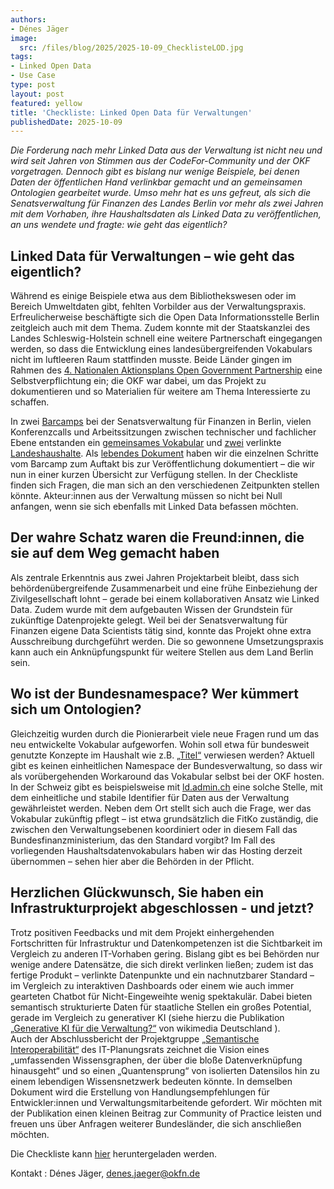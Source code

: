 ```yaml
---
authors:
- Dénes Jäger
image: 
  src: /files/blog/2025/2025-10-09_ChecklisteLOD.jpg
tags:
- Linked Open Data
- Use Case
type: post
layout: post
featured: yellow
title: 'Checkliste: Linked Open Data für Verwaltungen'
publishedDate: 2025-10-09
---
```

*Die Forderung nach mehr Linked Data aus der Verwaltung ist nicht neu und wird seit Jahren von Stimmen aus der CodeFor-Community und der OKF vorgetragen. Dennoch gibt es bislang nur wenige Beispiele, bei denen Daten der öffentlichen Hand verlinkbar gemacht und an gemeinsamen Ontologien gearbeitet wurde. Umso mehr hat es uns gefreut, als sich die Senatsverwaltung für Finanzen des Landes Berlin vor mehr als zwei Jahren mit dem Vorhaben, ihre Haushaltsdaten als Linked Data zu veröffentlichen, an uns wendete und fragte: wie geht das eigentlich?* 

## Linked Data für Verwaltungen – wie geht das eigentlich? 

Während es einige Beispiele etwa aus dem Bibliothekswesen oder im Bereich Umweltdaten gibt, fehlten Vorbilder aus der Verwaltungspraxis. Erfreulicherweise beschäftigte sich die Open Data Informationsstelle Berlin zeitgleich auch mit dem Thema. Zudem konnte mit der Staatskanzlei des Landes Schleswig-Holstein schnell eine weitere Partnerschaft eingegangen werden, so dass die Entwicklung eines landesübergreifenden Vokabulars nicht im luftleeren Raum stattfinden musste. Beide Länder gingen im Rahmen des [4. Nationalen Aktionsplans Open Government Partnership](https://www.open-government-deutschland.de/opengov-de/ogp/aktionsplaene-und-berichte/4-nap) eine Selbstverpflichtung ein; die OKF war dabei, um das Projekt zu dokumentieren und so Materialien für weitere am Thema Interessierte zu schaffen. 

In zwei [Barcamps](https://okfn.de/blog/2025/07/2.-barcamp-zu-haushaltsdaten-als-linked-open-data-in-berlin/) bei der Senatsverwaltung für Finanzen in Berlin, vielen Konferenzcalls und Arbeitssitzungen zwischen technischer und fachlicher Ebene entstanden ein [gemeinsames Vokabular](https://okfde.github.io/lod-budget-vocab/) und [zwei](https://berlin.github.io/lod-budget/) verlinkte [Landeshaushalte](https://gitlab.opencode.de/sh/zit/opendata/budget2lod). Als [lebendes Dokument](https://opendata.okfn.de/books/open-data-in-der-praxis/chapter/use-case-haushaltsdaten-als-linked-data) haben wir die einzelnen Schritte vom Barcamp zum Auftakt bis zur Veröffentlichung dokumentiert – die wir nun in einer kurzen Übersicht zur Verfügung stellen. In der Checkliste finden sich Fragen, die man sich an den verschiedenen Zeitpunkten stellen könnte. Akteur:innen aus der Verwaltung müssen so nicht bei Null anfangen, wenn sie sich ebenfalls mit Linked Data befassen möchten. 

## Der wahre Schatz waren die Freund:innen, die sie auf dem Weg gemacht haben

Als zentrale Erkenntnis aus zwei Jahren Projektarbeit bleibt, dass sich behördenübergreifende Zusammenarbeit und eine frühe Einbeziehung der Zivilgesellschaft lohnt – gerade bei einem kollaborativen Ansatz wie Linked Data. Zudem wurde mit dem aufgebauten Wissen der Grundstein für zukünftige Datenprojekte gelegt. Weil bei der Senatsverwaltung für Finanzen eigene Data Scientists tätig sind, konnte das Projekt ohne extra Ausschreibung durchgeführt werden. Die so gewonnene Umsetzungspraxis kann auch ein Anknüpfungspunkt für weitere Stellen aus dem Land Berlin sein.

## Wo ist der Bundesnamespace? Wer kümmert sich um Ontologien?

Gleichzeitig wurden durch die Pionierarbeit viele neue Fragen rund um das neu entwickelte Vokabular aufgeworfen. Wohin soll etwa für bundesweit genutzte Konzepte im Haushalt wie z.B. [„Titel“](https://okfde.github.io/lod-budget-vocab/titel) verwiesen werden? Aktuell gibt es keinen  einheitlichen Namespace der Bundesverwaltung, so dass wir als vorübergehenden Workaround das Vokabular selbst bei der OKF hosten. In der Schweiz gibt es beispielsweise mit [ld.admin.ch]( https://lindas.admin.ch/governance/namespaces/) eine solche Stelle, mit dem einheitliche und stabile Identifier für Daten aus der Verwaltung gewährleistet werden. Neben dem Ort stellt sich auch die Frage, wer das Vokabular zukünftig pflegt – ist etwa grundsätzlich die FitKo zuständig, die zwischen den Verwaltungsebenen koordiniert oder in diesem Fall das Bundesfinanzministerium, das den Standard vorgibt? Im Fall des vorliegenden Haushaltsdatenvokabulars haben wir das Hosting derzeit übernommen – sehen hier aber die Behörden in der Pflicht.  

## Herzlichen Glückwunsch, Sie haben ein Infrastrukturprojekt abgeschlossen - und jetzt?

Trotz positiven Feedbacks und mit dem Projekt einhergehenden Fortschritten für Infrastruktur und Datenkompetenzen ist die Sichtbarkeit im Vergleich zu anderen IT-Vorhaben gering. Bislang gibt es bei Behörden nur wenige andere Datensätze, die sich direkt verlinken ließen; zudem ist das fertige Produkt – verlinkte Datenpunkte und ein nachnutzbarer Standard – im Vergleich zu interaktiven Dashboards oder einem wie auch immer gearteten Chatbot für Nicht-Eingeweihte wenig spektakulär. Dabei bieten semantisch strukturierte Daten für staatliche Stellen ein großes Potential, gerade im Vergleich zu generativer KI (siehe hierzu die Publikation [„Generative KI für die Verwaltung?“](https://upload.wikimedia.org/wikipedia/commons/0/0e/Generative_KI_f%C3%BCr_die_Verwaltung%3F_2025.pdf) von wikimedia Deutschland ).  
Auch der Abschlussbericht der Projektgruppe [„Semantische Interoperabilität“](https://www.it-planungsrat.de/fileadmin/beschluesse/2025/Beschluss_2025_09_AL_PG_Semantische_Interoperabilit%C3%A4t_Bericht.pdf) des IT-Planungsrats zeichnet die Vision eines „umfassenden Wissensgraphen, der über die bloße Datenverknüpfung hinausgeht“ und so einen „Quantensprung“ von isolierten Datensilos hin zu einem lebendigen Wissensnetzwerk bedeuten könnte. In demselben Dokument wird die Erstellung von Handlungsempfehlungen für Entwickler:innen und Verwaltungsmitarbeitende gefordert. Wir möchten mit der Publikation einen kleinen Beitrag zur Community of Practice leisten und freuen uns über Anfragen weiterer Bundesländer, die sich anschließen möchten. 

Die Checkliste kann [hier](https://raw.githubusercontent.com/okfde/okfn.de/main/static/files/publikationen/2025-10-09_ChecklisteLOD.pdf) heruntergeladen werden.

Kontakt : Dénes Jäger, denes.jaeger@okfn.de 
